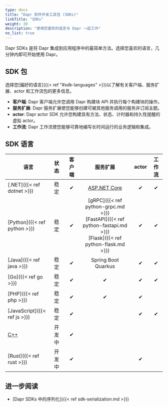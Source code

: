 ```yaml
---
type: docs
title: "Dapr 软件开发工具包 (SDKs)"
linkTitle: "SDKs"
weight: 30
description: "使用您喜欢的语言与 Dapr 一起工作"
no_list: true
---
```


Dapr SDKs 是将 Dapr 集成到应用程序中的最简单方法。选择您喜欢的语言，几分钟内即可开始使用 Dapr。

## SDK 包

选择您[偏好的语言]({{< ref "#sdk-languages" >}})以了解有关客户端、服务扩展、actor 和工作流包的更多信息。

- **客户端**: Dapr 客户端允许您调用 Dapr 构建块 API 并执行每个构建块的操作。
- **服务扩展**: Dapr 服务扩展使您能够创建可被其他服务调用的服务并订阅主题。
- **actor**: Dapr actor SDK 允许您构建具有方法、状态、计时器和持久性提醒的虚拟 actor。
- **工作流**: Dapr 工作流使您能够可靠地编写长时间运行的业务逻辑和集成。

## SDK 语言

| 语言 | 状态 | 客户端 | 服务扩展 | actor | 工作流 |
|----------|:------|:----------:|:-----------:|:---------:|:---------:|
| [.NET]({{< ref dotnet >}}) | 稳定 | ✔ |  [ASP.NET Core](https://github.com/dapr/dotnet-sdk/tree/master/examples/AspNetCore) | ✔ | ✔ |
| [Python]({{< ref python >}}) | 稳定 | ✔ | [gRPC]({{< ref python-grpc.md >}}) <br />[FastAPI]({{< ref python-fastapi.md >}})<br />[Flask]({{< ref python-flask.md >}})| ✔ | ✔ |
| [Java]({{< ref java >}}) | 稳定 | ✔ | Spring Boot  <br /> Quarkus| ✔ | ✔ |
| [Go]({{< ref go >}}) | 稳定 | ✔ | ✔ | ✔ | ✔ |
| [PHP]({{< ref php >}}) | 稳定 | ✔ | ✔ | ✔ | |
| [JavaScript]({{< ref js >}}) | 稳定| ✔ | | ✔ | ✔  |
| [C++](https://github.com/dapr/cpp-sdk) | 开发中 | ✔ | | |
| [Rust]({{< ref rust >}}) | 开发中 | ✔ | | ✔ | |

## 进一步阅读

- [Dapr SDKs 中的序列化]({{< ref sdk-serialization.md >}})
